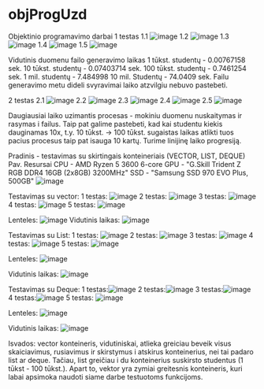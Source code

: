 # objProgUzd
Objektinio programavimo darbai
1 testas
  1.1 ![image](https://github.com/AdoJas/objProgUzd/assets/147920380/838b5ae6-3d3c-4b74-b9f6-fc1771a981b2)
  1.2 ![image](https://github.com/AdoJas/objProgUzd/assets/147920380/d6c37c52-0ba7-48de-bfde-d1d3385045db)
  1.3 ![image](https://github.com/AdoJas/objProgUzd/assets/147920380/ac7ca2a4-3bd4-4290-8d06-69c5492c26b8)
  1.4 ![image](https://github.com/AdoJas/objProgUzd/assets/147920380/43eb68f7-53b0-461a-866d-5004b37c0121)
  1.5 ![image](https://github.com/AdoJas/objProgUzd/assets/147920380/b5f9cb2f-5b4b-4f53-bf90-1b6c1cb0f828)

Vidutinis duomenu failo generavimo laikas
1 tūkst. studentų - 0.00767158 sek.
10 tūkst. studentų - 0.07403714 sek.
100 tūkst. studentų - 0.7461254 sek.
1 mil. studentų - 7.484998
10 mil. Studentų - 74.0409 sek.
Failu generavimo metu dideli svyravimai laiko atzvilgiu nebuvo pastebeti.
  
2 testas
  2.1 ![image](https://github.com/AdoJas/objProgUzd/assets/147920380/165622fa-c520-4c27-9135-f64de12ac76b)
  2.2 ![image](https://github.com/AdoJas/objProgUzd/assets/147920380/d8c8ae57-5a26-4837-b6b8-f9cf11bb3f5f)
  2.3 ![image](https://github.com/AdoJas/objProgUzd/assets/147920380/449edf30-4419-4fa2-834f-a2b513a24360)
  2.4 ![image](https://github.com/AdoJas/objProgUzd/assets/147920380/f7cf7839-4ff0-48af-a037-9e5b9691bdcb)
  2.5 ![image](https://github.com/AdoJas/objProgUzd/assets/147920380/a37fc672-f0fd-449f-989f-b70d5c2f78c8)

Daugiausiai laiko uzimantis procesas - mokiniu duomenu nuskaitymas ir rasymas i failus.
Taip pat galime pastebeti, kad kai studentu kiekis dauginamas 10x, t.y. 10 tūkst. -> 100 tūkst. sugaistas laikas atlikti tuos pacius procesus taip pat isauga 10 kartų. Turime linijinę laiko progresiją.

Pradinis - testavimas su skirtingais konteineriais (VECTOR, LIST, DEQUE)
Pav. Resursai
CPU - AMD Ryzen 5 3600 6-core 
GPU	- "G.Skill Trident Z RGB DDR4 16GB (2x8GB) 3200MHz"
SSD	- "Samsung SSD 970 EVO Plus, 500GB"
![image](https://github.com/AdoJas/objProgUzd/assets/147920380/1de078b5-954c-4747-aa9d-45b28cda5673)

Testavimas su vector:
1 testas: ![image](https://github.com/AdoJas/objProgUzd/assets/147920380/a1ff4dd0-f2e3-4673-af85-ecd62c1032e8)
2 testas: ![image](https://github.com/AdoJas/objProgUzd/assets/147920380/96e0cf75-737a-4e9b-a105-59593732c2f7)
3 testas: ![image](https://github.com/AdoJas/objProgUzd/assets/147920380/ff300933-0908-4fe0-8934-dc6e45bb940b)
4 testas: ![image](https://github.com/AdoJas/objProgUzd/assets/147920380/842b64ee-ff00-40d0-89c7-9e10464ca3f4)
5 testas: ![image](https://github.com/AdoJas/objProgUzd/assets/147920380/411d1df5-ee8c-4ff2-b07a-2fcc747fd030)

Lenteles:
![image](https://github.com/AdoJas/objProgUzd/assets/147920380/7ba8d419-e88d-47f2-a55f-7b419e07d92f)
Vidutinis laikas: 
![image](https://github.com/AdoJas/objProgUzd/assets/147920380/a027c3cc-e921-467d-b5ae-21310470fe33)

Testavimas su List:
1 testas: ![image](https://github.com/AdoJas/objProgUzd/assets/147920380/7d7e6ece-7705-4de3-919b-ca022ee620e7)
2 testas: ![image](https://github.com/AdoJas/objProgUzd/assets/147920380/866d7b3b-97fb-4b8b-914c-67289cb915db)
3 testas: ![image](https://github.com/AdoJas/objProgUzd/assets/147920380/6e642f1f-d70e-457a-a71c-529c58974e6f)
4 testas: ![image](https://github.com/AdoJas/objProgUzd/assets/147920380/289364ed-e866-44d0-94ab-be7fc463a915)
5 testas: ![image](https://github.com/AdoJas/objProgUzd/assets/147920380/39b9fbcb-751f-4915-9943-57e35cebe4fd)

Lenteles:
![image](https://github.com/AdoJas/objProgUzd/assets/147920380/42064f8b-082f-43d4-9723-6f727663fc2c)

Vidutinis laikas: 
![image](https://github.com/AdoJas/objProgUzd/assets/147920380/92e1f5b5-ad21-4816-b9c6-49fa37ff06aa)

Testavimas su Deque:
1 testas:![image](https://github.com/AdoJas/objProgUzd/assets/147920380/f7a22008-1043-41e5-b445-9af0e751a645)
2 testas:![image](https://github.com/AdoJas/objProgUzd/assets/147920380/0ac1c57a-60c3-4b56-9b7a-08f3d0b8ff1e)
3 testas:![image](https://github.com/AdoJas/objProgUzd/assets/147920380/5ca0498f-d9f9-4c82-911f-dc6842950c98)
4 testas:![image](https://github.com/AdoJas/objProgUzd/assets/147920380/adffca28-1335-4a90-a251-41fee9c9824a)
5 testas: ![image](https://github.com/AdoJas/objProgUzd/assets/147920380/811abfe2-6329-4dff-8928-cadc80753001)

Lenteles:
![image](https://github.com/AdoJas/objProgUzd/assets/147920380/c8872188-3921-43f5-9ddb-55055d081363)


Vidutinis laikas: 
![image](https://github.com/AdoJas/objProgUzd/assets/147920380/e4422678-075e-4555-8108-55429108dff5)


Isvados: vector konteineris, vidutiniskai, atlieka greiciau beveik visus skaiciavimus, rusiavimus ir skirstymus i atskirus konteinerius, nei tai padaro list ar deque. Tačiau, list greičiau i du konteinerius suskirsto studentus (1 tūkst - 100 tūkst.). Apart to, vektor yra zymiai greitesnis konteineris, kuri labai apsimoka naudoti siame darbe testuotoms funkcijoms.
